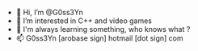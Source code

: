 - 👋 Hi, I’m @G0ss3Yn
- 👀 I’m interested in C++ and video games
- 🌱 I'm always learning something, who knows what ?
- 📫 G0ss3Yn [arobase sign] hotmail [dot sign] com


